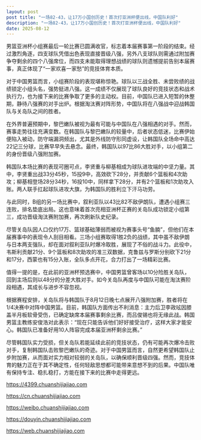 ```yaml
---
layout: post
post title: "一场82-43，让17万小国创历史！首次打亚洲杯便出线，中国队利好" 
description: "一场82-43，让17万小国创历史！首次打亚洲杯便出线，中国队利好" 
date: 2025-08-12
---
```


男篮亚洲杯小组赛最后一轮比赛已圆满收官，标志着本届赛事第一阶段的结束。经过激烈角逐，四支球队凭借出色表现直接晋级八强，另外八支球队则需通过附加赛争夺剩余的四个八强席位，而四支未能取得理想战绩的球队则遗憾提前告别本届赛事，真正体现了“一家欢喜一家愁”的竞技体育本质。

对于中国男篮而言，小组赛阶段的表现堪称惊艳。球队以三战全胜、未尝败绩的战绩锁定小组头名，强势挺进八强。这一成绩不仅展现了球队良好的竞技状态和战术执行力，也为接下来的比赛争取了更多的主动权。目前，中国队已进入短暂的休整期，静待八强赛的对手出炉。根据淘汰赛对阵形势，中国队将在八强战中迎战韩国队与关岛队之间的胜者。

在外界普遍预期中，黎巴嫩队被视为最有可能与中国队在八强相遇的对手。然而，赛事走势往往充满变数。在韩国队与黎巴嫩队的较量中，后者状态低迷，比赛伊始便陷入被动，防守端漏洞频出，尤其是外线防守形同虚设，让韩国队全场命中高达22记三分球，比赛早早失去悬念。最终，韩国队以97比86大胜对手，以小组第二的身份晋级八强附加赛。

韩国队本场比赛的表现可圈可点，李贤重与柳基相成为球队进攻端的中坚力量。其中，李贤重出战33分45秒，15投9中，高效砍下28分，并贡献6个篮板和4次助攻；柳基相登场28分34秒，16投10中，同样拿下28分，并有2个篮板和1次助攻入账。两人联手扛起球队进攻大旗，为韩国队的胜利立下汗马功劳。

与此同时，B组的另一场比赛中，叙利亚队以43比82不敌伊朗队，遭遇小组赛三连败，排名垫底出局。这也意味着首次亮相亚洲杯正赛的关岛队成功锁定小组第三，成功晋级淘汰赛附加赛，再次刷新队史纪录。

尽管关岛队因人口仅约17万、篮球基础薄弱而被视为赛事头号“鱼腩”，但他们在本届赛事中的表现令人刮目相看。三场小组赛取得1胜2负的战绩，其中虽不敌伊朗与日本两支强队，却在面对叙利亚队时爆冷取胜，展现了不俗的战斗力。此役中，韦斯利贡献21分、9个篮板和8次助攻的准三双数据，克鲁兹与罗斯分别砍下21分和17分，西蒙也有15分入账，全队多点开花，合力打出了一场精彩比赛。

值得一提的是，在此前的亚洲杯预选赛中，中国男篮曾客场以10分险胜关岛队，回到主场后则以48分的分差大胜对手。如今关岛队再度与中国队可能在淘汰赛阶段相遇，其成长与进步不容忽视。

根据赛程安排，关岛队将与韩国队于8月12日晚七点展开八强附加赛，胜者将在1/4决赛中对阵中国男篮。目前，韩国队方面传出不利消息：主力后卫李政玹因膝盖半月板软骨受伤，已确定缺席本届赛事剩余比赛，而吕俊锡也将无缘此战。韩国男篮主教练安俊浩对此表示：“现在只能告诉他们好好接受治疗，这样大家才能安心。韩国队已准备好用10人阵容完成本届亚洲杯剩余比赛。”

尽管韩国队实力受损，但关岛队若能延续此前的竞技状态，仍有可能再次爆冷击败对手，复制韩国队击败黎巴嫩队的奇迹。对于中国男篮而言，自然更希望韩国队止步附加赛，从而面对实力相对较弱的关岛队，以确保顺利晋级四强。然而，竞技体育的魅力正在于其不确定性，任何轻敌思想都可能带来意想不到的后果。中国队唯有保持专注、稳扎稳打，方能在接下来的比赛中走得更远。

https://4399.chuanshijiajiao.com

https://cn.chuanshijiajiao.com

https://weibo.chuanshijiajiao.com

https://douyin.chuanshijiajiao.com

https://web.chuanshijiajiao.com